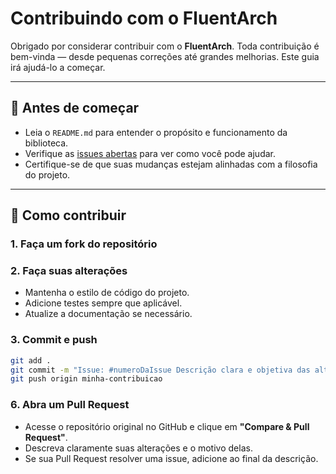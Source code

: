 # Contribuindo com o FluentArch

Obrigado por considerar contribuir com o **FluentArch**. Toda contribuição é bem-vinda — desde pequenas correções até grandes melhorias. Este guia irá ajudá-lo a começar.

---

## 📌 Antes de começar

- Leia o `README.md` para entender o propósito e funcionamento da biblioteca.
- Verifique as [issues abertas](https://github.com/seu-usuario/fluentArch/issues) para ver como você pode ajudar.
- Certifique-se de que suas mudanças estejam alinhadas com a filosofia do projeto.

---

## 🧰 Como contribuir

### 1. Faça um fork do repositório

### 2. Faça suas alterações

- Mantenha o estilo de código do projeto.
- Adicione testes sempre que aplicável.
- Atualize a documentação se necessário.

### 3. Commit e push

```bash
git add .
git commit -m "Issue: #numeroDaIssue Descrição clara e objetiva das alterações"
git push origin minha-contribuicao
```

### 6. Abra um Pull Request

- Acesse o repositório original no GitHub e clique em **"Compare & Pull Request"**.
- Descreva claramente suas alterações e o motivo delas.
- Se sua Pull Request resolver uma issue, adicione ao final da descrição.